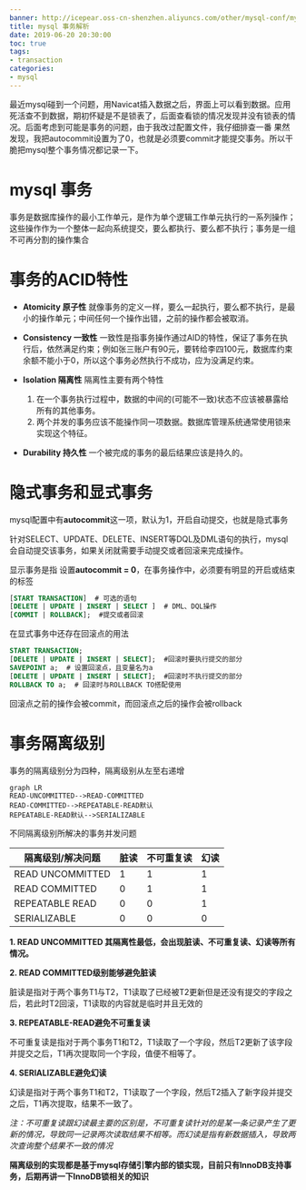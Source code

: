 ```yaml
---
banner: http://icepear.oss-cn-shenzhen.aliyuncs.com/other/mysql-conf/mysql.png
title: mysql 事务解析
date: 2019-06-20 20:30:00
toc: true
tags: 
- transaction
categories:
- mysql
---
```

最近mysql碰到一个问题，用Navicat插入数据之后，界面上可以看到数据。应用死活查不到数据，期初怀疑是不是锁表了，后面查看锁的情况发现并没有锁表的情况。后面考虑到可能是事务的问题，由于我改过配置文件，我仔细排查一番
果然发现，我把autocommit设置为了0，也就是必须要commit才能提交事务。所以干脆把mysql整个事务情况都记录一下。
<!--more-->
# mysql 事务
事务是数据库操作的最小工作单元，是作为单个逻辑工作单元执行的一系列操作；这些操作作为一个整体一起向系统提交，要么都执行、要么都不执行；事务是一组不可再分割的操作集合

# 事务的ACID特性
- **Atomicity 原子性**
   就像事务的定义一样，要么一起执行，要么都不执行，是最小的操作单元；中间任何一个操作出错，之前的操作都会被取消。   
   
- **Consistency 一致性**
   一致性是指事务操作通过AID的特性，保证了事务在执行后，依然满足约束；例如张三账户有90元，要转给李四100元，数据库约束余额不能小于0，所以这个事务必然执行不成功，应为没满足约束。

- **Isolation 隔离性**
   隔离性主要有两个特性
    
    1. 在一个事务执行过程中，数据的中间的(可能不一致)状态不应该被暴露给所有的其他事务。 
　　
    2. 两个并发的事务应该不能操作同一项数据。数据库管理系统通常使用锁来实现这个特征。 

- **Durability 持久性**
    一个被完成的事务的最后结果应该是持久的。

# 隐式事务和显式事务

mysql配置中有**autocommit**这一项，默认为1，开启自动提交，也就是隐式事务

针对SELECT、UPDATE、DELETE、INSERT等DQL及DML语句的执行，mysql会自动提交该事务，如果关闭就需要手动提交或者回滚来完成操作。

显示事务是指 设置**autocommit = 0**，在事务操作中，必须要有明显的开启或结束的标签

```sql
[START TRANSACTION]  # 可选的语句
[DELETE | UPDATE | INSERT | SELECT ]  # DML、DQL操作
[COMMIT | ROLLBACK];  #提交或者回滚
```

在显式事务中还存在回滚点的用法

```sql
START TRANSACTION;
[DELETE | UPDATE | INSERT | SELECT];  #回滚时要执行提交的部分
SAVEPOINT a;  # 设置回滚点，且变量名为a
[DELETE | UPDATE | INSERT | SELECT];  #回滚时不执行提交的部分
ROLLBACK TO a;  # 回滚时与ROLLBACK TO搭配使用
```
回滚点之前的操作会被commit，而回滚点之后的操作会被rollback

# 事务隔离级别

事务的隔离级别分为四种，隔离级别从左至右递增
```
graph LR
READ-UNCOMMITTED-->READ-COMMITTED
READ-COMMITTED-->REPEATABLE-READ默认
REPEATABLE-READ默认-->SERIALIZABLE
```

不同隔离级别所解决的事务并发问题

隔离级别/解决问题 | 脏读 | 	不可重复读 | 	幻读
---|---|---|---
READ UNCOMMITTED | 	1 | 	1 | 	1
READ COMMITTED |	0	 | 1 | 	1
REPEATABLE READ | 	0 | 	0 | 	1
SERIALIZABLE | 	0 | 	0 | 	0

**1. READ UNCOMMITTED  其隔离性最低，会出现脏读、不可重复读、幻读等所有情况。**

**2. READ COMMITTED级别能够避免脏读**

脏读是指对于两个事务T1与T2，T1读取了已经被T2更新但是还没有提交的字段之后，若此时T2回滚，T1读取的内容就是临时并且无效的

**3. REPEATABLE-READ避免不可重复读**

不可重复读是指对于两个事务T1和T2，T1读取了一个字段，然后T2更新了该字段并提交之后，T1再次提取同一个字段，值便不相等了。

**4. SERIALIZABLE避免幻读**

幻读是指对于两个事务T1和T2，T1读取了一个字段，然后T2插入了新字段并提交之后，T1再次提取，结果不一致了。

*注：不可重复读跟幻读最主要的区别是，不可重复读针对的是某一条记录产生了更新的情况，导致同一记录两次读取结果不相等。而幻读是指有新数据插入，导致两次查询整个结果不一致的情况*


**隔离级别的实现都是基于mysql存储引擎内部的锁实现，目前只有InnoDB支持事务，后期再讲一下InnoDB锁相关的知识**